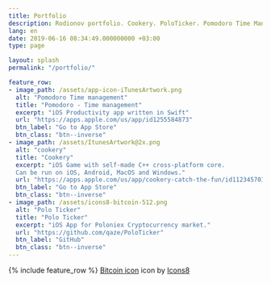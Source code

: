 ```yaml
---
title: Portfolio
description: Rodionov portfolio. Cookery. PoloTicker. Pomodoro Time Management. iOS projects completed by Nikolay Rodionov.
lang: en
date: 2019-06-16 08:34:49.000000000 +03:00
type: page

layout: splash
permalink: "/portfolio/"

feature_row:
- image_path: /assets/app-icon-iTunesArtwork.png
  alt: "Pomodoro Time management"
  title: "Pomodoro - Time management"
  excerpt: "iOS Productivity app written in Swift"
  url: "https://apps.apple.com/us/app/id1255584873"
  btn_label: "Go to App Store"
  btn_class: "btn--inverse"
- image_path: /assets/ItunesArtwork@2x.png
  alt: "cookery"
  title: "Cookery"
  excerpt: "iOS Game with self-made C++ cross-platform core. 
  Can be run on iOS, Android, MacOS and Windows."
  url: "https://apps.apple.com/us/app/cookery-catch-the-fun/id1123457017"
  btn_label: "Go to App Store"
  btn_class: "btn--inverse"
- image_path: /assets/icons8-bitcoin-512.png
  alt: "Polo Ticker"
  title: "Polo Ticker"
  excerpt: "iOS App for Poloniex Cryptocurrency market."
  url: "https://github.com/qaze/PoloTicker"
  btn_label: "GitHub"
  btn_class: "btn--inverse"
--- 
```

{% include feature_row  %}
<a target="_blank" href="/icons/set/bitcoin">Bitcoin icon</a> icon by <a target="_blank" href="https://icons8.com">Icons8</a>